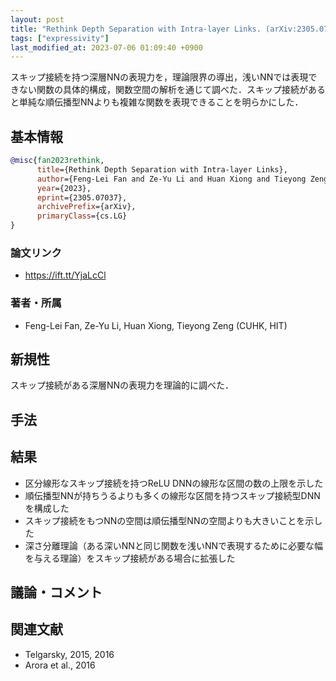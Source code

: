 ```yaml
---
layout: post
title: "Rethink Depth Separation with Intra-layer Links. (arXiv:2305.07037v1 [cs.LG])"
tags: ["expressivity"]
last_modified_at: 2023-07-06 01:09:40 +0900
---
```


スキップ接続を持つ深層NNの表現力を，理論限界の導出，浅いNNでは表現できない関数の具体的構成，関数空間の解析を通じて調べた．スキップ接続があると単純な順伝播型NNよりも複雑な関数を表現できることを明らかにした．

## 基本情報

```bibtex
@misc{fan2023rethink,
      title={Rethink Depth Separation with Intra-layer Links}, 
      author={Feng-Lei Fan and Ze-Yu Li and Huan Xiong and Tieyong Zeng},
      year={2023},
      eprint={2305.07037},
      archivePrefix={arXiv},
      primaryClass={cs.LG}
}
```

### 論文リンク

* https://ift.tt/YjaLcCl

### 著者・所属

* Feng-Lei Fan, Ze-Yu Li, Huan Xiong, Tieyong Zeng (CUHK, HIT)

## 新規性

スキップ接続がある深層NNの表現力を理論的に調べた．

## 手法

## 結果

* 区分線形なスキップ接続を持つReLU DNNの線形な区間の数の上限を示した
* 順伝播型NNが持ちうるよりも多くの線形な区間を持つスキップ接続型DNNを構成した
* スキップ接続をもつNNの空間は順伝播型NNの空間よりも大きいことを示した
* 深さ分離理論（ある深いNNと同じ関数を浅いNNで表現するために必要な幅を与える理論）をスキップ接続がある場合に拡張した

## 議論・コメント

## 関連文献

* Telgarsky, 2015, 2016
* Arora et al., 2016
